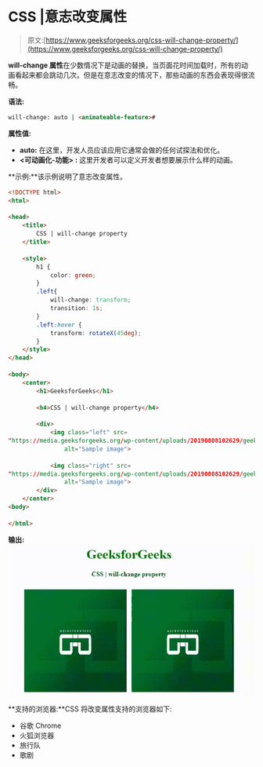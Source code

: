 # CSS |意志改变属性

> 原文:[https://www.geeksforgeeks.org/css-will-change-property/](https://www.geeksforgeeks.org/css-will-change-property/)

**will-change 属性**在少数情况下是动画的替换，当页面花时间加载时，所有的动画看起来都会跳动几次。但是在意志改变的情况下，那些动画的东西会表现得很流畅。

**语法:**

```html
will-change: auto | <animateable-feature>#
```

**属性值:**

*   **auto:** 在这里，开发人员应该应用它通常会做的任何试探法和优化。
*   **<可动画化-功能> :** 这里开发者可以定义开发者想要展示什么样的动画。

**示例:**该示例说明了意志改变属性。

```html
<!DOCTYPE html> 
<html> 

<head> 
    <title> 
        CSS | will-change property 
    </title> 

    <style> 
        h1 { 
            color: green; 
        } 
        .left{
            will-change: transform;
            transition: 1s;
        }
        .left:hover { 
            transform: rotateX(45deg); 
        } 
    </style> 
</head> 

<body> 
    <center> 
        <h1>GeeksforGeeks</h1> 

        <h4>CSS | will-change property</h4> 

        <div> 
            <img class="left" src= 
"https://media.geeksforgeeks.org/wp-content/uploads/20190808102629/geeks15.png"
                alt="Sample image"> 

            <img class="right" src= 
"https://media.geeksforgeeks.org/wp-content/uploads/20190808102629/geeks15.png"
                alt="Sample image"> 
        </div> 
    </center> 
<body> 

</html> 
```

**输出:**
![](img/feed5e2dbff9570fb27affc2dcf5e70d.png)

**支持的浏览器:**CSS 将改变属性支持的浏览器如下:

*   谷歌 Chrome
*   火狐浏览器
*   旅行队
*   歌剧
